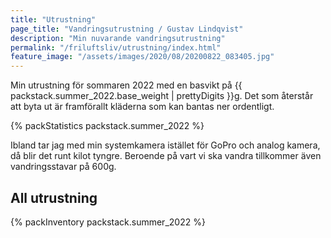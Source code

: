 ```yaml
---
title: "Utrustning"
page_title: "Vandringsutrustning / Gustav Lindqvist"
description: "Min nuvarande vandringsutrustning"
permalink: "/friluftsliv/utrustning/index.html"
feature_image: "/assets/images/2020/08/20200822_083405.jpg"
---
```


Min utrustning för sommaren 2022 med en basvikt på {{ packstack.summer_2022.base_weight | prettyDigits }}g. Det som återstår att byta ut är framförallt kläderna som kan bantas ner ordentligt.

{% packStatistics packstack.summer_2022 %}

Ibland tar jag med min systemkamera istället för GoPro och analog kamera, då blir det runt kilot tyngre. Beroende på vart vi ska vandra tillkommer även vandringsstavar på 600g.

## All utrustning

{% packInventory packstack.summer_2022 %}
